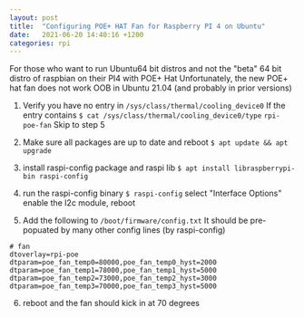 ```yaml
---
layout: post
title:  "Configuring POE+ HAT Fan for Raspberry PI 4 on Ubuntu"
date:   2021-06-20 14:40:16 +1200
categories: rpi
---
```


For those who want to run Ubuntu64 bit distros and not the "beta" 64 bit distro of raspbian on their PI4 with POE+ Hat
Unfortunately, the new POE+ hat fan does not work OOB in Ubuntu 21.04 (and probably in prior versions)

1) Verify you have no entry in 
`/sys/class/thermal/cooling_device0`
If the entry contains
`$ cat /sys/class/thermal/cooling_device0/type`
`rpi-poe-fan`
Skip to step 5

2) Make sure all packages are up to date and reboot
`$ apt update && apt upgrade`

3) install raspi-config package and raspi lib
`$ apt install libraspberrypi-bin raspi-config`

4) run the raspi-config binary
`$ raspi-config`
select "Interface Options"
enable the I2c module, reboot

5) Add the following to `/boot/firmware/config.txt` 
It should be pre-popuated by many other config lines (by raspi-config)
```
# fan
dtoverlay=rpi-poe
dtparam=poe_fan_temp0=80000,poe_fan_temp0_hyst=2000
dtparam=poe_fan_temp1=78000,poe_fan_temp1_hyst=5000
dtparam=poe_fan_temp2=73000,poe_fan_temp2_hyst=3000
dtparam=poe_fan_temp3=70000,poe_fan_temp3_hyst=5000

```

6) reboot and the fan should kick in at 70 degrees
